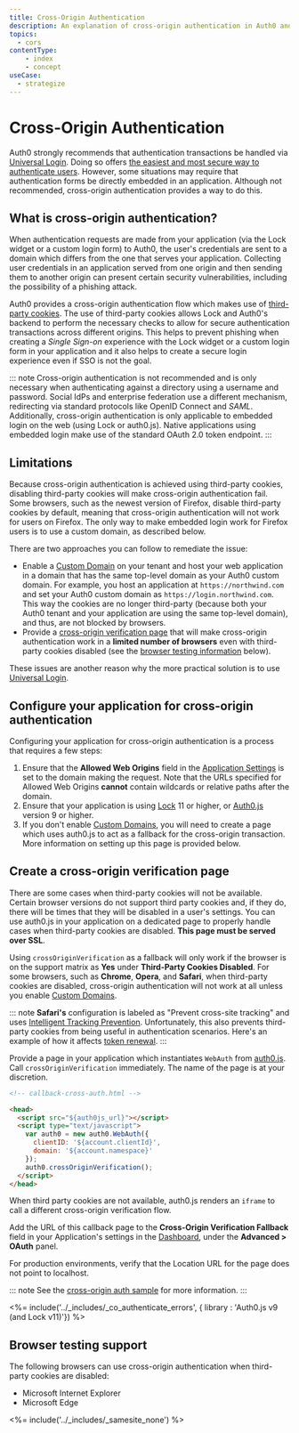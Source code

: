 ```yaml
---
title: Cross-Origin Authentication
description: An explanation of cross-origin authentication in Auth0 and its compatibility with browsers.
topics:
  - cors
contentType:
    - index
    - concept
useCase: 
  - strategize
---
```

# Cross-Origin Authentication

Auth0 strongly recommends that authentication transactions be handled via [Universal Login](/hosted-pages/login). Doing so offers [the easiest and most secure way to authenticate users](guides/login/universal-vs-embedded). However, some situations may require that authentication forms be directly embedded in an application. Although not recommended, cross-origin authentication provides a way to do this.

## What is cross-origin authentication?

When authentication requests are made from your application (via the Lock widget or a custom login form) to Auth0, the user's credentials are sent to a domain which differs from the one that serves your application. Collecting user credentials in an application served from one origin and then sending them to another origin can present certain security vulnerabilities, including the possibility of a phishing attack.

Auth0 provides a cross-origin authentication flow which makes use of [third-party cookies](https://developer.mozilla.org/en-US/docs/Web/HTTP/Cookies#Third-party_cookies). The use of third-party cookies allows Lock and Auth0's backend to perform the necessary checks to allow for secure authentication transactions across different origins. This helps to prevent phishing when creating a <dfn data-key="single-sign-on">Single Sign-on</dfn> experience with the Lock widget or a custom login form in your application and it also helps to create a secure login experience even if SSO is not the goal.

::: note
Cross-origin authentication is not recommended and is only necessary when authenticating against a directory using a username and password. Social IdPs and enterprise federation use a different mechanism, redirecting via standard protocols like OpenID Connect and <dfn data-key="security-assertion-markup-language">SAML</dfn>. Additionally, cross-origin authentication is only applicable to embedded login on the web (using Lock or auth0.js). Native applications using embedded login make use of the standard OAuth 2.0 token endpoint.
:::

## Limitations

Because cross-origin authentication is achieved using third-party cookies, disabling third-party cookies will make cross-origin authentication fail. Some browsers, such as the newest version of Firefox, disable third-party cookies by default, meaning that cross-origin authentication will not work for users on Firefox. The only way to make embedded login work for Firefox users is to use a custom domain, as described below.

There are two approaches you can follow to remediate the issue:

- Enable a [Custom Domain](/custom-domains) on your tenant and host your web application in a domain that has the same top-level domain as your Auth0 custom domain. For example, you host an application at `https://northwind.com` and set your Auth0 custom domain as `https://login.northwind.com`. This way the cookies are no longer third-party (because both your Auth0 tenant and your application are using the same top-level domain), and thus, are not blocked by browsers.
- Provide a [cross-origin verification page](#create-a-cross-origin-verification-page) that will make cross-origin authentication work in a **limited number of browsers** even with third-party cookies disabled (see the [browser testing information](#browser-testing-support) below).

These issues are another reason why the more practical solution is to use [Universal Login](/hosted-pages/login).

## Configure your application for cross-origin authentication

Configuring your application for cross-origin authentication is a process that requires a few steps:

1. Ensure that the **Allowed Web Origins** field in the [Application Settings](${manage_url}/#/applications/${account.clientId}/settings) is set to the domain making the request. Note that the URLs specified for Allowed Web Origins **cannot** contain wildcards or relative paths after the domain.
1. Ensure that your application is using [Lock](/libraries/lock) 11 or higher, or [Auth0.js](/libraries/auth0js) version 9 or higher.
1. If you don't enable [Custom Domains](/custom-domains), you will need to create a page which uses auth0.js to act as a fallback for the cross-origin transaction. More information on setting up this page is provided below.

## Create a cross-origin verification page

There are some cases when third-party cookies will not be available. Certain browser versions do not support third party cookies and, if they do, there will be times that they will be disabled in a user's settings. You can use auth0.js in your application on a dedicated page to properly handle cases when third-party cookies are disabled. **This page must be served over SSL**.

Using `crossOriginVerification` as a fallback will only work if the browser is on the support matrix as **Yes** under **Third-Party Cookies Disabled**. For some browsers, such as **Chrome**, **Opera**, and **Safari**, when third-party cookies are disabled, cross-origin authentication will not work at all unless you enable [Custom Domains](/custom-domains).

::: note
**Safari's** configuration is labeled as "Prevent cross-site tracking" and uses [Intelligent Tracking Prevention](https://webkit.org/blog/7675/intelligent-tracking-prevention/). Unfortunately, this also prevents third-party cookies from being useful in authentication scenarios. Here's an example of how it affects [token renewal](/api-auth/token-renewal-in-safari).
:::

Provide a page in your application which instantiates `WebAuth` from [auth0.js](/libraries/auth0js). Call `crossOriginVerification` immediately. The name of the page is at your discretion.

```html
<!-- callback-cross-auth.html -->

<head>
  <script src="${auth0js_url}"></script>
  <script type="text/javascript">
    var auth0 = new auth0.WebAuth({
      clientID: '${account.clientId}',
      domain: '${account.namespace}'
    });
    auth0.crossOriginVerification();
  </script>
</head>
```

When third party cookies are not available, auth0.js renders an `iframe` to call a different cross-origin verification flow.

Add the URL of this callback page to the **Cross-Origin Verification Fallback** field in your Application's settings in the [Dashboard](${manage_url}), under the **Advanced > OAuth** panel.

For production environments, verify that the Location URL for the page does not point to localhost.

::: note
See the [cross-origin auth sample](https://github.com/auth0/lock/blob/master/support/callback-cross-auth.html) for more information.
:::

<%= include('../_includes/_co_authenticate_errors', { library : 'Auth0.js v9 (and Lock v11)'}) %>

## Browser testing support

The following browsers can use cross-origin authentication when third-party cookies are disabled:

* Microsoft Internet Explorer
* Microsoft Edge

<%= include('../_includes/_samesite_none') %>
